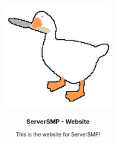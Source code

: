 <br />
<p align="center">
  <a href="https://github.com/ServerSMP-Github/Website">
    <img src="https://raw.githubusercontent.com/ServerSMP-Github/Website/web/icon.png" alt="web-logo">
  </a>
</p>

<h3 align="center">ServerSMP - Website</h3>

<p align="center">This is the website for ServerSMP!</p>
